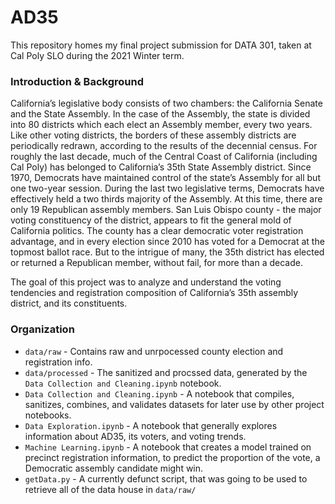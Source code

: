 # AD35 

This repository homes my final project submission for DATA 301, taken at Cal Poly SLO during the 2021 Winter term.

### Introduction & Background

California’s legislative body consists of two chambers: the California Senate and the State Assembly. In the case of the Assembly, the state is divided into 80 districts which each elect an Assembly member, every two years. Like other voting districts, the borders of these assembly districts are periodically redrawn, according to the results of the decennial census. For roughly the last decade, much of the Central Coast of California (including Cal Poly) has belonged to California’s 35th State Assembly district. Since 1970, Democrats have maintained control of the state’s Assembly for all but one two-year session. During the last two legislative terms, Democrats have effectively held a two thirds majority of the Assembly. At this time, there are only 19 Republican assembly members. San Luis Obispo county - the major voting constituency of the district, appears to fit the general mold of California politics. The county has a clear democratic voter registration advantage, and in every election since 2010 has voted for a Democrat at the topmost ballot race. But to the intrigue of many, the 35th district has elected or returned a Republican member, without fail, for more than a decade. 

The goal of this project was to analyze and understand the voting tendencies and registration composition of California’s 35th assembly district, and its constituents. 

### Organization

* `data/raw` - Contains raw and unrpocessed county election and registration info. 
* `data/processed` - The sanitized and procssed data, generated by the `Data Collection and Cleaning.ipynb` notebook.
* `Data Collection and Cleaning.ipynb` - A notebook that compiles, sanitizes, combines, and validates datasets for later use by other project notebooks.
* `Data Exploration.ipynb` - A notebook that generally explores information about AD35, its voters, and voting trends. 
* `Machine Learning.ipynb` - A notebook that creates a model trained on precinct registration information, to predict the proportion of the vote, a Democratic assembly candidate might win. 
* `getData.py` - A currently defunct script, that was going to be used to retrieve all of the data house in `data/raw/`
